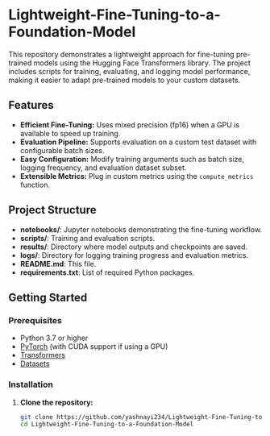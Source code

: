 # Lightweight-Fine-Tuning-to-a-Foundation-Model

This repository demonstrates a lightweight approach for fine-tuning pre-trained models using the Hugging Face Transformers library. The project includes scripts for training, evaluating, and logging model performance, making it easier to adapt pre-trained models to your custom datasets.

## Features

- **Efficient Fine-Tuning:** Uses mixed precision (fp16) when a GPU is available to speed up training.
- **Evaluation Pipeline:** Supports evaluation on a custom test dataset with configurable batch sizes.
- **Easy Configuration:** Modify training arguments such as batch size, logging frequency, and evaluation dataset subset.
- **Extensible Metrics:** Plug in custom metrics using the `compute_metrics` function.

## Project Structure

- **notebooks/**: Jupyter notebooks demonstrating the fine-tuning workflow.
- **scripts/**: Training and evaluation scripts.
- **results/**: Directory where model outputs and checkpoints are saved.
- **logs/**: Directory for logging training progress and evaluation metrics.
- **README.md**: This file.
- **requirements.txt**: List of required Python packages.

## Getting Started

### Prerequisites

- Python 3.7 or higher
- [PyTorch](https://pytorch.org/) (with CUDA support if using a GPU)
- [Transformers](https://github.com/huggingface/transformers)
- [Datasets](https://github.com/huggingface/datasets)

### Installation

1. **Clone the repository:**

   ```bash
   git clone https://github.com/yashnayi234/Lightweight-Fine-Tuning-to-a-Foundation-Model.git
   cd Lightweight-Fine-Tuning-to-a-Foundation-Model

   
